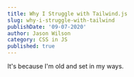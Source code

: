 ```yaml
---
title: Why I Struggle with Tailwind.js
slug: why-i-struggle-with-tailwind
publishDate: '09-07-2020'
author: Jason Wilson
category: CSS in JS
published: true
---
```


It's because I'm old and set in my ways.
